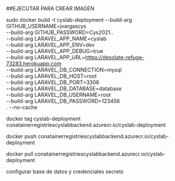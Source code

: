 ##EJECUTAR PARA CREAR IMAGEN

sudo docker build -t cyslab-deployment --build-arg GITHUB_USERNAME=jvargascys \
--build-arg GITHUB_PASSWORD=Cys2021.. \
--build-arg LARAVEL_APP_NAME=cyslab \
--build-arg LARAVEL_APP_ENV=dev \
--build-arg LARAVEL_APP_DEBUG=true \
--build-arg LARAVEL_APP_URL=https://desolate-refuge-73283.herokuapp.com \
--build-arg LARAVEL_DB_CONNECTION=mysql \
--build-arg LARAVEL_DB_HOST=root \
--build-arg LARAVEL_DB_PORT=3306 \
--build-arg LARAVEL_DB_DATABASE=database \
--build-arg LARAVEL_DB_USERNAME=root \
--build-arg LARAVEL_DB_PASSWORD=123456 \
. --no-cache

docker tag cyslab-deployment conatainerregistriescyslabbackend.azurecr.io/cyslab-deployment

docker push conatainerregistriescyslabbackend.azurecr.io/cyslab-deployment

docker pull conatainerregistriescyslabbackend.azurecr.io/cyslab-deployment

configurar base de datos y credenciales secrets
